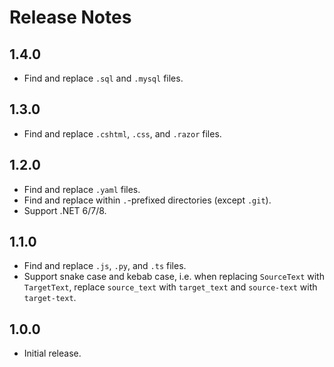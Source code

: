 # Release Notes

## 1.4.0

* Find and replace `.sql` and `.mysql` files.

## 1.3.0

* Find and replace `.cshtml`, `.css`, and `.razor` files.

## 1.2.0

* Find and replace `.yaml` files.
* Find and replace within `.`-prefixed directories (except `.git`).
* Support .NET 6/7/8.

## 1.1.0

* Find and replace `.js`, `.py`, and `.ts` files.
* Support snake case and kebab case, i.e. when replacing `SourceText` with `TargetText`, replace `source_text` with `target_text` and `source-text` with `target-text`.

## 1.0.0

* Initial release.
